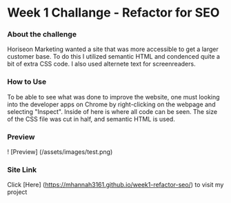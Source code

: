 # Week 1 Challange - Refactor for SEO

### About the challenge
Horiseon Marketing wanted a site that was more accessible to get a larger customer base. 
To do this I utilized semantic HTML and condenced quite a bit of extra CSS code. I also used alternete text for screenreaders. 
### How to Use
To be able to see what was done to improve the website, one must looking into the developer apps on Chrome by right-clicking on the webpage and selecting "Inspect".
Inside of here is where all code can be seen. The size of the CSS file was cut in half, and semantic HTML is used.
### Preview
! [Preview] (/assets/images/test.png)
### Site Link
Click [Here] (https://mhannah3161.github.io/week1-refactor-seo/) to visit my project
